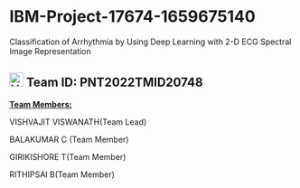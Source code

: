 # IBM-Project-17674-1659675140
Classification of Arrhythmia by Using Deep Learning with 2-D ECG Spectral Image Representation

                                                            
<h2> 
  <img src="https://raw.githubusercontent.com/Tarikul-Islam-Anik/Animated-Fluent-Emojis/master/Emojis/Travel%20and%20places/High%20Voltage.png" alt="High Voltage" width="25" height="25" /> Team ID: PNT2022TMID20748
</h2>
<u><b>Team Members:</b></u> <br>

VISHVAJIT VISWANATH(Team Lead)
<br>

BALAKUMAR C (Team Member) <br>

GIRIKISHORE T(Team Member)<br>

RITHIPSAI  B(Team Member)<br><br>                                                           
